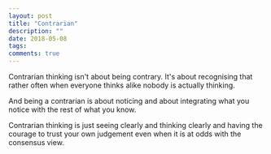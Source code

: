 ```yaml
---
layout: post
title: "Contrarian"
description: ""
date: 2018-05-08
tags: 
comments: true
---
```


Contrarian thinking isn't about being contrary. It's about recognising that rather often when everyone thinks alike nobody is actually thinking.

And being a contrarian is about noticing and about integrating what you notice with the rest of what you know.

Contrarian thinking is just seeing clearly and thinking clearly and having the courage to trust your own judgement even when it is at odds with the consensus view.
